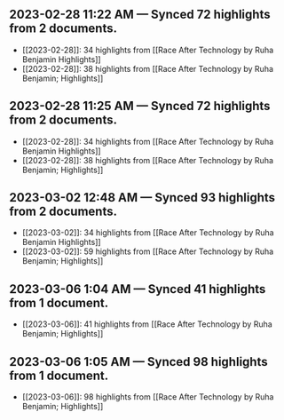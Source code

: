 ## 2023-02-28 11:22 AM — Synced 72 highlights from 2 documents.
- [[2023-02-28]]: 34 highlights from [[Race After Technology by Ruha Benjamin Highlights]]
- [[2023-02-28]]: 38 highlights from [[Race After Technology by Ruha Benjamin; Highlights]]

## 2023-02-28 11:25 AM — Synced 72 highlights from 2 documents.
- [[2023-02-28]]: 34 highlights from [[Race After Technology by Ruha Benjamin Highlights]]
- [[2023-02-28]]: 38 highlights from [[Race After Technology by Ruha Benjamin; Highlights]]

## 2023-03-02 12:48 AM — Synced 93 highlights from 2 documents.
- [[2023-03-02]]: 34 highlights from [[Race After Technology by Ruha Benjamin Highlights]]
- [[2023-03-02]]: 59 highlights from [[Race After Technology by Ruha Benjamin; Highlights]]

## 2023-03-06 1:04 AM — Synced 41 highlights from 1 document.
- [[2023-03-06]]: 41 highlights from [[Race After Technology by Ruha Benjamin; Highlights]]

## 2023-03-06 1:05 AM — Synced 98 highlights from 1 document.
- [[2023-03-06]]: 98 highlights from [[Race After Technology by Ruha Benjamin; Highlights]]

